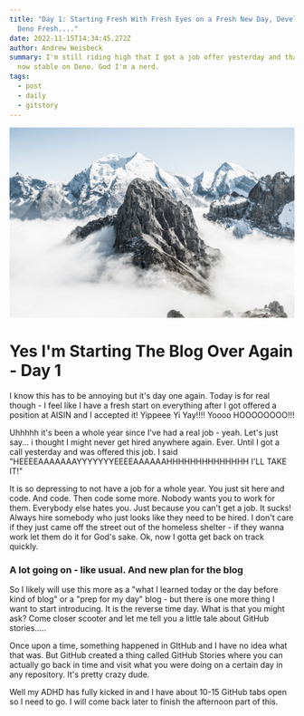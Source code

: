 ```yaml
---
title: "Day 1: Starting Fresh With Fresh Eyes on a Fresh New Day, Developing
  Deno Fresh...."
date: 2022-11-15T14:34:45.272Z
author: Andrew Weisbeck
summary: I'm still riding high that I got a job offer yesterday and that npm is
  now stable on Deno. God I'm a nerd.
tags:
  - post
  - daily
  - gitstory
---
```

![rugged mountain peak](/static/img/cld-sample-2.jpg "fresh mountain for a fresh day")

# Y﻿es I'm Starting The Blog Over Again - Day 1

I﻿ know this has to be annoying but it's day one again. Today is for real though - I feel like I have a fresh start on everything after I got offered a position at AISIN and I accepted it! Yippeee Yi Yay!!!! Yoooo HOOOOOOOO!!! 

U﻿hhhhh it's been a whole year since I've had a real job - yeah. Let's just say... i thought I might never get hired anywhere again. Ever. Until I got a call yesterday and was offered this job. I said "HEEEEAAAAAAAYYYYYYYEEEEAAAAAAHHHHHHHHHHHHHH I'LL TAKE IT!" 

I﻿t is so depressing to not have a job for a whole year. You just sit here and code. And code. Then code some more. Nobody wants you to work for them. Everybody else hates you. Just because you can't get a job. It sucks! Always hire somebody who just looks like they need to be hired. I don't care if they just came off the street out of the homeless shelter - if they wanna work let them do it for God's sake. Ok, now I gotta get back on track quickly.

### A﻿ lot going on - like usual. And new plan for the blog

S﻿o I likely will use this more as a "what I learned today or the day before kind of blog" or a "prep for my day" blog - but there is one more thing I want to start introducing. It is the reverse time day. What is that you might ask? Come closer scooter and let me tell you a little tale about GitHub stories.....

O﻿nce upon a time, something happened in GItHub and I have no idea what that was. But GitHub created a thing called GitHub Stories where you can actually go back in time and visit what you were doing on a certain day in any repository. It's pretty crazy dude. 

W﻿ell my ADHD has fully kicked in and I have about 10-15 GitHub tabs open so I need to go. I will come back later to finish the afternoon part of this.